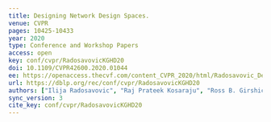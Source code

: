 ```yaml
---
title: Designing Network Design Spaces.
venue: CVPR
pages: 10425-10433
year: 2020
type: Conference and Workshop Papers
access: open
key: conf/cvpr/RadosavovicKGHD20
doi: 10.1109/CVPR42600.2020.01044
ee: https://openaccess.thecvf.com/content_CVPR_2020/html/Radosavovic_Designing_Network_Design_Spaces_CVPR_2020_paper.html
url: https://dblp.org/rec/conf/cvpr/RadosavovicKGHD20
authors: ["Ilija Radosavovic", "Raj Prateek Kosaraju", "Ross B. Girshick", "Kaiming He", "Piotr Doll\u00e1r"]
sync_version: 3
cite_key: conf/cvpr/RadosavovicKGHD20
---
```

